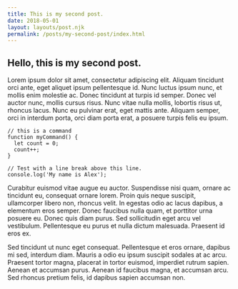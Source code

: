 ```yaml
---
title: This is my second post.
date: 2018-05-01
layout: layouts/post.njk
permalink: /posts/my-second-post/index.html
---
```


## Hello, this is my second post.

Lorem ipsum dolor sit amet, consectetur adipiscing elit. Aliquam tincidunt orci ante, eget aliquet ipsum pellentesque id. Nunc luctus ipsum nunc, et mollis enim molestie ac. Donec tincidunt at turpis id semper. Donec vel auctor nunc, mollis cursus risus. Nunc vitae nulla mollis, lobortis risus ut, rhoncus lacus. Nunc eu pulvinar erat, eget mattis ante. Aliquam semper, orci in interdum porta, orci diam porta erat, a posuere turpis felis eu ipsum. 

``` text/2-3
// this is a command
function myCommand() {
  let count = 0;
  count++;
}

// Test with a line break above this line.
console.log('My name is Alex');
```

Curabitur euismod vitae augue eu auctor. Suspendisse nisi quam, ornare ac tincidunt eu, consequat ornare lorem. Proin quis neque suscipit, ullamcorper libero non, rhoncus velit. In egestas odio ac lacus dapibus, a elementum eros semper. Donec faucibus nulla quam, et porttitor urna posuere eu. Donec quis diam purus. Sed sollicitudin eget arcu vel vestibulum. Pellentesque eu purus et nulla dictum malesuada. Praesent id eros ex.

Sed tincidunt ut nunc eget consequat. Pellentesque et eros ornare, dapibus mi sed, interdum diam. Mauris a odio eu ipsum suscipit sodales at ac arcu. Praesent tortor magna, placerat in tortor euismod, imperdiet rutrum sapien. Aenean et accumsan purus. Aenean id faucibus magna, et accumsan arcu. Sed rhoncus pretium felis, id dapibus sapien accumsan non.